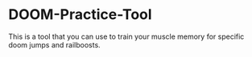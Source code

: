 # DOOM-Practice-Tool
This is a tool that you can use to train your muscle memory for specific doom jumps and railboosts.

